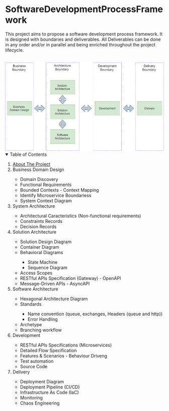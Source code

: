 # SoftwareDevelopmentProcessFramework

This project aims to propose a software development process framework. It is designed with boundaries and deliverables. All Deliverables can be done in any order and/or in parallel and being enriched throughout the project lifecycle.<br><br>

<img src="Software Development Process Framework.png">

<!-- TABLE OF CONTENTS -->
<details open="open">
  <summary>Table of Contents</summary>
  <ol>
    <li>
      <a href="#about-the-project">About The Project</a>
    </li>
    <li>
       <a>Business Domain Design</a>
    </li>
    <ul>
      <li>
        <a>Domain Discovery</a>
      </li>
      <li>
        <a>Functional Requirements</a>
      </li>
      <li>
        <a>Bounded Contexts - Context Mapping</a>      
      </li>
      <li>
        <a>Identify Microservice Boundariess</a>
      </li>
      <li>
        <a>System Context Diagram</a>
      </li>
    </ul>
    <li>
       <a>System Architecture</a>
    </li>
    <ul>
      <li>
        <a>Architectural Caracteristics (Non-functional requirements)</a>
      </li>
      <li>
        <a>Constraints Records</a>
      </li>
      <li>
        <a>Decision Records</a>      
      </li>
    </ul>
    <li>
       <a>Solution Architecture</a>
    </li>
    <ul>
      <li>
        <a>Solution Design Diagram</a>
      </li>
      <li>
        <a>Container Diagram</a>
      </li>
      <li>
        <a>Behavioral Diagrams</a>      
      </li>
      <ul>
	<li>
	   <a>State Machine</a>
	</li>
	<li>
	   <a>Sequence Diagram</a>
	</li>
      </ul>
      <li>
        <a>Access Scopes</a>      
      </li>
      <li>
        <a>RESTful APIs Specification (Gateway) - OpenAPI</a>      
      </li>
      <li>
        <a>Message-Driven APIs - AsyncAPI</a>      
      </li>
    </ul>
    <li>
       <a>Software Architecture</a>
    </li>
    <ul>
      <li>
        <a>Hexagonal Architecture Diagram</a>
      </li>      
      <li>
        <a>Standards</a>      
      </li>
      <ul>
	<li>
	   <a>Name convention (queue, exchanges, Headers (queue and http))</a>
	</li>
	<li>
	   <a>Error Handling</a>
	</li>
      </ul>
      <li>
        <a>Archetype</a>      
      </li>
      <li>
        <a>Branching workflow</a>      
      </li>      
    </ul>
    <li>
       <a>Development</a>
    </li>
    <ul>
      <li>
        <a>RESTful APIs Specifications (Microservices)</a>
      </li>
      <li>
        <a>Detailed Flow Specification</a>
      </li>
      <li>
        <a>Features & Scenarios - Behaviour Driveng</a>      
      </li>
      <li>
        <a>Test automation</a>
      </li>
      <li>
        <a>Source Code</a>
      </li>
    </ul>
    <li>
       <a>Delivery</a>
    </li>
    <ul>
      <li>
        <a>Deployment Diagram</a>
      </li>
      <li>
        <a>Deployment Pipeline (CI/CD)</a>
      </li>
      <li>
        <a>Infrastructure As Code (IaC)</a>      
      </li>
      <li>
        <a>Monitoring</a>
      </li>
      <li>
        <a>Chaos Engineering</a>
      </li>
    </ul>
  </ol>
</details>
